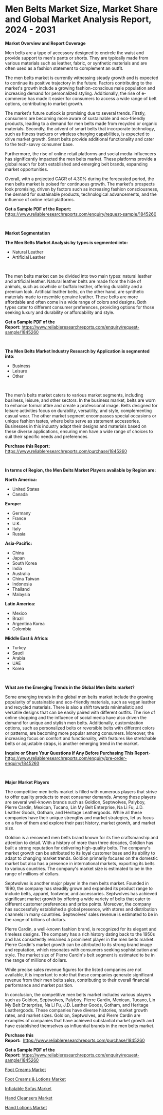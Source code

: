 <p><h1>Men Belts Market Size, Market Share and Global Market Analysis Report, 2024 - 2031</h1></p><p><strong>Market Overview and Report Coverage</strong></p>
<p><p>Men belts are a type of accessory designed to encircle the waist and provide support to men's pants or shorts. They are typically made from various materials such as leather, fabric, or synthetic materials and are often used as a fashion statement to complement an outfit.</p><p>The men belts market is currently witnessing steady growth and is expected to continue its positive trajectory in the future. Factors contributing to the market's growth include a growing fashion-conscious male population and increasing demand for personalized styling. Additionally, the rise of e-commerce has made it easier for consumers to access a wide range of belt options, contributing to market growth.</p><p>The market's future outlook is promising due to several trends. Firstly, consumers are becoming more aware of sustainable and eco-friendly products, leading to a demand for men belts made from recycled or organic materials. Secondly, the advent of smart belts that incorporate technology, such as fitness trackers or wireless charging capabilities, is expected to drive market growth. Smart belts provide additional functionality and cater to the tech-savvy consumer base.</p><p>Furthermore, the rise of online retail platforms and social media influencers has significantly impacted the men belts market. These platforms provide a global reach for both established and emerging belt brands, expanding market opportunities.</p><p>Overall, with a projected CAGR of 4.30% during the forecasted period, the men belts market is poised for continuous growth. The market's prospects look promising, driven by factors such as increasing fashion consciousness, the demand for sustainable products, technological advancements, and the influence of online retail platforms.</p></p>
<p><strong>Get a Sample PDF of the Report:</strong> <a href="https://www.reliableresearchreports.com/enquiry/request-sample/1845260">https://www.reliableresearchreports.com/enquiry/request-sample/1845260</a></p>
<p>&nbsp;</p>
<p><strong>Market Segmentation</strong></p>
<p><strong>The Men Belts Market Analysis by types is segmented into:</strong></p>
<p><ul><li>Natural Leather</li><li>Artificial Leather</li></ul></p>
<p>&nbsp;</p>
<p><p>The men belts market can be divided into two main types: natural leather and artificial leather. Natural leather belts are made from the hide of animals, such as cowhide or buffalo leather, offering durability and a premium look. Artificial leather belts, on the other hand, are synthetic materials made to resemble genuine leather. These belts are more affordable and often come in a wide range of colors and designs. Both types cater to different consumer preferences, providing options for those seeking luxury and durability or affordability and style.</p></p>
<p><strong>Get a Sample PDF of the Report:</strong>&nbsp;<a href="https://www.reliableresearchreports.com/enquiry/request-sample/1845260">https://www.reliableresearchreports.com/enquiry/request-sample/1845260</a></p>
<p>&nbsp;</p>
<p><strong>The Men Belts Market Industry Research by Application is segmented into:</strong></p>
<p><ul><li>Business</li><li>Leisure</li><li>Other</li></ul></p>
<p>&nbsp;</p>
<p><p>The men’s belts market caters to various market segments, including business, leisure, and other sectors. In the business market, belts are worn to enhance formal attire and create a professional image. Belts designed for leisure activities focus on durability, versatility, and style, complementing casual wear. The other market segment encompasses special occasions or unique fashion tastes, where belts serve as statement accessories. Businesses in this industry adapt their designs and materials based on these diverse applications, ensuring men have a wide range of choices to suit their specific needs and preferences.</p></p>
<p><strong>Purchase this Report:</strong>&nbsp; <a href="https://www.reliableresearchreports.com/purchase/1845260">https://www.reliableresearchreports.com/purchase/1845260</a></p>
<p>&nbsp;</p>
<p><strong>In terms of Region, the Men Belts Market Players available by Region are:</strong></p>
<p>
    <p> <strong> North America: </strong>
        <ul>
            <li>United States</li>
            <li>Canada</li>
        </ul>
        </p> 
    <p> <strong> Europe: </strong>
        <ul>
            <li>Germany</li>
            <li>France</li>
            <li>U.K.</li>
            <li>Italy</li>
            <li>Russia</li>
        </ul>
        </p> 
    <p> <strong> Asia-Pacific: </strong>
        <ul>
            <li>China</li>
            <li>Japan</li>
            <li>South Korea</li>
            <li>India</li>
            <li>Australia</li>
            <li>China Taiwan</li>
            <li>Indonesia</li>
            <li>Thailand</li>
            <li>Malaysia</li>
        </ul>
        </p> 
    <p> <strong> Latin America: </strong>
        <ul>
            <li>Mexico</li>
            <li>Brazil</li>
            <li>Argentina Korea</li>
            <li>Colombia</li>
        </ul>
        </p> 
    <p> <strong> Middle East & Africa: </strong>
        <ul>
            <li>Turkey</li>
            <li>Saudi</li>
            <li>Arabia</li>
            <li>UAE</li>
            <li>Korea</li>
        </ul>
    </p>
    </p>
<p>&nbsp;</p>
<p><strong>What are the Emerging Trends in the Global Men Belts market?</strong></p>
<p><p>Some emerging trends in the global men belts market include the growing popularity of sustainable and eco-friendly materials, such as vegan leather and recycled materials. There is also a shift towards minimalistic and versatile designs that can be easily paired with different outfits. The rise of online shopping and the influence of social media have also driven the demand for unique and stylish men belts. Additionally, customization options, such as personalized belts or reversible belts with different colors or patterns, are becoming more popular among consumers. Moreover, the increasing focus on comfort and functionality, with features like stretchable belts or adjustable straps, is another emerging trend in the market.</p></p>
<p><strong>Inquire or Share Your Questions If Any Before Purchasing This Report</strong>- <a href="https://www.reliableresearchreports.com/enquiry/pre-order-enquiry/1845260">https://www.reliableresearchreports.com/enquiry/pre-order-enquiry/1845260</a></p>
<p>&nbsp;</p>
<p><strong>Major Market Players</strong></p>
<p><p>The competitive men belts market is filled with numerous players that strive to offer quality products to meet consumer demands. Among these players are several well-known brands such as Goldion, Septwolves, Palyboy, Pierre Cardin, Mexican, Tucano, Lin My Belt Enterprise, Na Li Fu, J.D. Leather Goods, Gotham, and Heritage Leathergoods. While all these companies have their unique strengths and market strategies, let us focus on a few of them and explore their past history, market growth, and market size.</p><p>Goldion is a renowned men belts brand known for its fine craftsmanship and attention to detail. With a history of more than three decades, Goldion has built a strong reputation for delivering high-quality belts. The company's market growth can be attributed to its loyal customer base and its ability to adapt to changing market trends. Goldion primarily focuses on the domestic market but also has a presence in international markets, exporting its belts to various countries. The company's market size is estimated to be in the range of millions of dollars.</p><p>Septwolves is another major player in the men belts market. Founded in 1990, the company has steadily grown and expanded its product range to include belts, apparel, footwear, and accessories. Septwolves has achieved significant market growth by offering a wide variety of belts that cater to different customer preferences and price points. Moreover, the company has successfully established a global presence, with stores and distribution channels in many countries. Septwolves' sales revenue is estimated to be in the range of billions of dollars.</p><p>Pierre Cardin, a well-known fashion brand, is recognized for its elegant and timeless designs. The company has a rich history dating back to the 1950s and has consistently remained a prominent player in the men belts market. Pierre Cardin's market growth can be attributed to its strong brand image and reputation, which resonates with consumers seeking sophistication and style. The market size of Pierre Cardin's belt segment is estimated to be in the range of millions of dollars.</p><p>While precise sales revenue figures for the listed companies are not available, it is important to note that these companies generate significant revenue from their men belts sales, contributing to their overall financial performance and market position.</p><p>In conclusion, the competitive men belts market includes various players such as Goldion, Septwolves, Palyboy, Pierre Cardin, Mexican, Tucano, Lin My Belt Enterprise, Na Li Fu, J.D. Leather Goods, Gotham, and Heritage Leathergoods. These companies have diverse histories, market growth rates, and market sizes. Goldion, Septwolves, and Pierre Cardin are examples of companies that have achieved substantial market growth and have established themselves as influential brands in the men belts market.</p></p>
<p><strong>Purchase this Report:</strong>&nbsp;&nbsp;<a href="https://www.reliableresearchreports.com/purchase/1845260">https://www.reliableresearchreports.com/purchase/1845260</a></p>
<p></p>
<p><strong>Get a Sample PDF of the Report:</strong>&nbsp;<a href="https://www.reliableresearchreports.com/enquiry/request-sample/1845260">https://www.reliableresearchreports.com/enquiry/request-sample/1845260</a></p>
<p><p><a href="https://github.com/vimar16th/Market-Research-Report-List-2/blob/main/foot-creams-market.md">Foot Creams Market</a></p><p><a href="https://github.com/luckyshygirl/Market-Research-Report-List-2/blob/main/foot-creams-lotions-market.md">Foot Creams & Lotions Market</a></p><p><a href="https://github.com/ruslanpoljakovrd177/Market-Research-Report-List-2/blob/main/inflatable-sofas-market.md">Inflatable Sofas Market</a></p><p><a href="https://github.com/gdfhhhj/Market-Research-Report-List-2/blob/main/hand-cleansers-market.md">Hand Cleansers Market</a></p><p><a href="https://github.com/gulaimolin/Market-Research-Report-List-2/blob/main/hand-lotions-market.md">Hand Lotions Market</a></p></p>